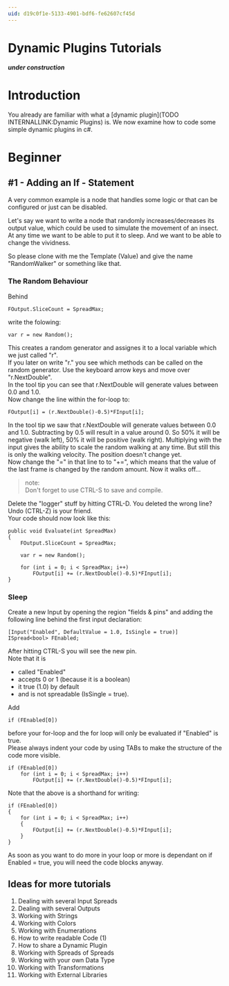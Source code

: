 ```yaml
---
uid: d19c0f1e-5133-4901-bdf6-fe62607cf45d
---
```


# Dynamic Plugins Tutorials
***under construction***  

# Introduction

You already are familiar with what a [dynamic plugin](TODO INTERNALLINK:Dynamic Plugins) is. We now examine how to code some simple dynamic plugins in c#.  

# Beginner
## #1 - Adding an If - Statement
A very common example is a node that handles some logic or that can be configured or just can be disabled.  

Let's say we want to write a node that randomly increases/decreases its output value, which could be used to simulate the movement of an insect. At any time we want to be able to put it to sleep. And we want to be able to change the vividness.  

So please clone with me the <span class="node">Template (Value)</span> and give the name "RandomWalker" or something like that.  

### The Random Behaviour
Behind   
```  
FOutput.SliceCount = SpreadMax;
```  
write the folowing:  
```  
var r = new Random();
```  
This creates a random generator and assignes it to a local variable which we just called "r".  
If you later on write "r." you see which methods can be called on the random generator. Use the keyboard arrow keys and move over "r.NextDouble".   
In the tool tip you can see that r.NextDouble will generate values between 0.0 and 1.0.   
Now change the line within the for-loop to:  
```  
FOutput[i] = (r.NextDouble()-0.5)*FInput[i];
```  
In the tool tip we saw that r.NextDouble will generate values between 0.0 and 1.0. Subtracting by 0.5 will result in a value around 0. So 50% it will be negative (walk left), 50% it will be positive (walk right). Multiplying with the input gives the ability to scale the random walking at any time. But still this is only the walking velocity. The position doesn't change yet.  
Now change the "=" in that line to to "+=", which means that the value of the last frame is changed by the random amount. Now it walks off...  
>note:  
Don't forget to use CTRL-S to save and compile.  
  
Delete the "logger" stuff by hitting CTRL-D. You deleted the wrong line? Undo (CTRL-Z) is your friend.  
Your code should now look like this:  
```  
public void Evaluate(int SpreadMax)  
{  
	FOutput.SliceCount = SpreadMax;

	var r = new Random();
						
	for (int i = 0; i < SpreadMax; i++)
		FOutput[i] += (r.NextDouble()-0.5)*FInput[i];	
}  

```  

### Sleep
Create a new Input by opening the region "fields & pins" and adding the following line behind the first input declaration:  
```  
[Input("Enabled", DefaultValue = 1.0, IsSingle = true)]  
ISpread<bool> FEnabled;
```  
After hitting CTRL-S you will see the new pin.  
Note that it is   
* called "Enabled"   
* accepts 0 or 1 (because it is a boolean)  
* it true (1.0) by default  
* and is not spreadable (IsSingle = true).  

Add   
```  
if (FEnabled[0])
```  
before your for-loop and the for loop will only be evaluated if "Enabled" is true.   
Please always indent your code by using TABs to make the structure of the code more visible.   

```  
if (FEnabled[0])  
	for (int i = 0; i < SpreadMax; i++)
		FOutput[i] += (r.NextDouble()-0.5)*FInput[i];
```

Note that the above is a shorthand for writing:  
```  
if (FEnabled[0])  
{  
	for (int i = 0; i < SpreadMax; i++)
	{
		FOutput[i] += (r.NextDouble()-0.5)*FInput[i];
	}
}
```  
As soon as you want to do more in your loop or more is dependant on if Enabled = true, you will need the code blocks anyway.  

## Ideas for more tutorials
1. Dealing with several Input Spreads
1. Dealing with several Outputs 
1. Working with Strings
1. Working with Colors
1. Working with Enumerations
1. How to write readable Code (1)
1. How to share a Dynamic Plugin
1. Working with Spreads of Spreads
1. Working with your own Data Type
1. Working with Transformations
1. Working with External Libraries 